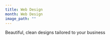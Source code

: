 ```yaml
---
title: Web Design
month: Web Design
image_path: ""
---
```


Beautiful, clean designs tailored to your business